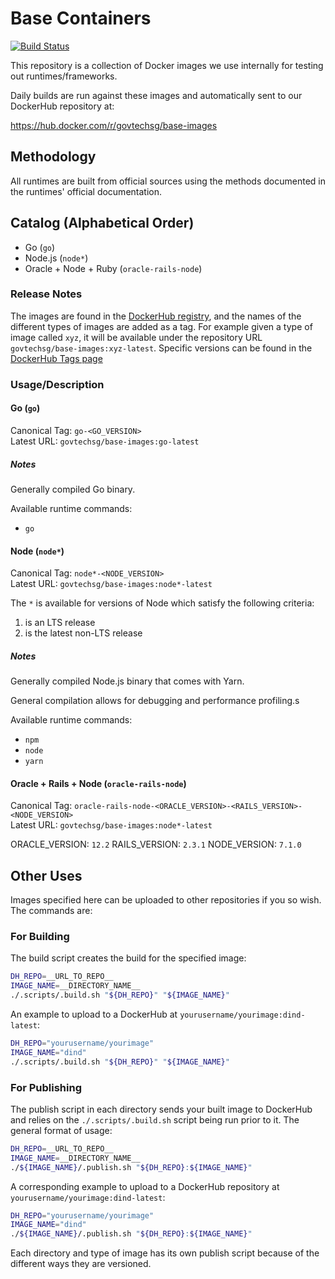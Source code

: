 # Base Containers

[![Build Status](https://travis-ci.org/GovTechSG/base-images.svg?branch=master)](https://travis-ci.org/GovTechSG/base-images)

This repository is a collection of Docker images we use internally for testing out runtimes/frameworks.

Daily builds are run against these images and automatically sent to our DockerHub repository at:

https://hub.docker.com/r/govtechsg/base-images

## Methodology
All runtimes are built from official sources using the methods documented in the runtimes' official documentation.

## Catalog (Alphabetical Order)

- Go (`go`)
- Node.js (`node*`)
- Oracle + Node + Ruby (`oracle-rails-node`)

### Release Notes
The images are found in the [DockerHub registry](https://hub.docker.com/r/govtechsg/base-images), and the names of the different types of images are added as a tag. For example given a type of image called `xyz`, it will be available under the repository URL `govtechsg/base-images:xyz-latest`. Specific versions can be found in the [DockerHub Tags page](https://hub.docker.com/r/govtechsg/base-images/tags/)

### Usage/Description

#### Go (`go`)
Canonical Tag: `go-<GO_VERSION>`  
Latest URL: `govtechsg/base-images:go-latest`

##### Notes
Generally compiled Go binary.

Available runtime commands:

- `go`

#### Node (`node*`)
Canonical Tag: `node*-<NODE_VERSION>`  
Latest URL: `govtechsg/base-images:node*-latest`

The `*` is available for versions of Node which satisfy the following criteria:

1. is an LTS release
2. is the latest non-LTS release

##### Notes
Generally compiled Node.js binary that comes with Yarn.

General compilation allows for debugging and performance profiling.s

Available runtime commands:

- `npm`
- `node`
- `yarn`

#### Oracle + Rails + Node (`oracle-rails-node`)
Canonical Tag: `oracle-rails-node-<ORACLE_VERSION>-<RAILS_VERSION>-<NODE_VERSION>`  
Latest URL: `govtechsg/base-images:node*-latest`

ORACLE_VERSION: `12.2`
RAILS_VERSION: `2.3.1`
NODE_VERSION: `7.1.0`


## Other Uses
Images specified here can be uploaded to other repositories if you so wish. The commands are:

### For Building
The build script creates the build for the specified image:

```bash
DH_REPO=__URL_TO_REPO__
IMAGE_NAME=__DIRECTORY_NAME__
./.scripts/.build.sh "${DH_REPO}" "${IMAGE_NAME}"
```

An example to upload to a DockerHub at `yourusername/yourimage:dind-latest`:

```bash
DH_REPO="yourusername/yourimage"
IMAGE_NAME="dind"
./.scripts/.build.sh "${DH_REPO}" "${IMAGE_NAME}"
```

### For Publishing
The publish script in each directory sends your built image to DockerHub and relies on the `./.scripts/.build.sh` script being run prior to it. The general format of usage:

```bash
DH_REPO=__URL_TO_REPO__
IMAGE_NAME=__DIRECTORY_NAME__
./${IMAGE_NAME}/.publish.sh "${DH_REPO}:${IMAGE_NAME}"
```

A corresponding example to upload to a DockerHub repository at `yourusername/yourimage:dind-latest`:

```bash
DH_REPO="yourusername/yourimage"
IMAGE_NAME="dind"
./${IMAGE_NAME}/.publish.sh "${DH_REPO}:${IMAGE_NAME}"
```

Each directory and type of image has its own publish script because of the different ways they are versioned.
